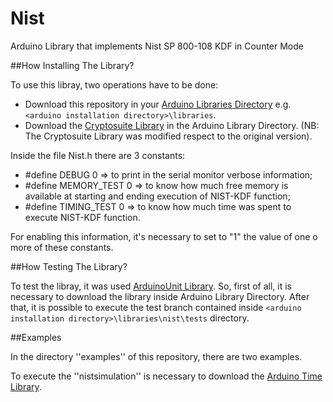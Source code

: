 Nist
====

Arduino Library that implements Nist SP 800-108 KDF in Counter Mode

##How Installing The Library?

To use this libray, two operations have to be done:
* Download this repository in your [Arduino Libraries Directory](http://arduino.cc/en/Guide/Libraries) e.g. `<arduino installation directory>\libraries`.
* Download the [Cryptosuite Library](https://github.com/dventura3/Cryptosuite) in the Arduino Library Directory. (NB: The Cryptosuite Library was modified respect to the original version).

Inside the file Nist.h there are 3 constants:
* #define DEBUG 0 => to print in the serial monitor verbose information;
* #define MEMORY_TEST 0 => to know how much free memory is available at starting and ending execution of NIST-KDF function;
* #define TIMING_TEST 0 => to know how much time was spent to execute NIST-KDF function.

For enabling this information, it's necessary to set to "1" the value of one o more of these constants.

##How Testing The Library?

To test the libray, it was used [ArduinoUnit Library](https://github.com/mmurdoch/arduinounit).
So, first of all, it is necessary to download the library inside Arduino Library Directory.
After that, it is possible to execute the test branch contained inside `<arduino installation directory>\libraries\nist\tests` directory.

##Examples

In the directory ''examples'' of this repository, there are two examples.

To execute the ''nistsimulation'' is necessary to download the [Arduino Time Library](http://playground.arduino.cc/Code/Time).
